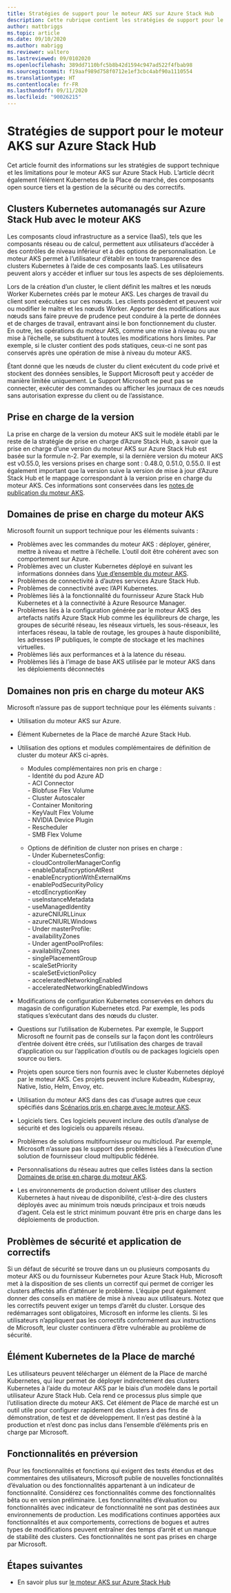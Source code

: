 ```yaml
---
title: Stratégies de support pour le moteur AKS sur Azure Stack Hub
description: Cette rubrique contient les stratégies de support pour le moteur AKS sur Azure Stack Hub.
author: mattbriggs
ms.topic: article
ms.date: 09/10/2020
ms.author: mabrigg
ms.reviewer: waltero
ms.lastreviewed: 09/0102020
ms.openlocfilehash: 389dd7110bfc5b8b42d1594c947ad522f4fbab98
ms.sourcegitcommit: f19aaf989d758f0712e1ef3cbc4abf90a1110554
ms.translationtype: HT
ms.contentlocale: fr-FR
ms.lasthandoff: 09/11/2020
ms.locfileid: "90026215"
---
```

# <a name="support-policies-for-aks-engine-on-azure-stack-hub"></a>Stratégies de support pour le moteur AKS sur Azure Stack Hub

Cet article fournit des informations sur les stratégies de support technique et les limitations pour le moteur AKS sur Azure Stack Hub. L’article décrit également l’élément Kubernetes de la Place de marché, des composants open source tiers et la gestion de la sécurité ou des correctifs. 

## <a name="self-managed-kubernetes-clusters-on-azure-stack-hub-with-aks-engine"></a>Clusters Kubernetes automanagés sur Azure Stack Hub avec le moteur AKS

Les composants cloud infrastructure as a service (IaaS), tels que les composants réseau ou de calcul, permettent aux utilisateurs d’accéder à des contrôles de niveau inférieur et à des options de personnalisation. Le moteur AKS permet à l’utilisateur d’établir en toute transparence des clusters Kubernetes à l’aide de ces composants IaaS. Les utilisateurs peuvent alors y accéder et influer sur tous les aspects de ses déploiements.

Lors de la création d’un cluster, le client définit les maîtres et les nœuds Worker Kubernetes créés par le moteur AKS. Les charges de travail du client sont exécutées sur ces nœuds. Les clients possèdent et peuvent voir ou modifier le maître et les nœuds Worker. Apporter des modifications aux nœuds sans faire preuve de prudence peut conduire à la perte de données et de charges de travail, entravant ainsi le bon fonctionnement du cluster. En outre, les opérations du moteur AKS, comme une mise à niveau ou une mise à l’échelle, se substituent à toutes les modifications hors limites. Par exemple, si le cluster contient des pods statiques, ceux-ci ne sont pas conservés après une opération de mise à niveau du moteur AKS.

Étant donné que les nœuds de cluster du client exécutent du code privé et stockent des données sensibles, le Support Microsoft peut y accéder de manière limitée uniquement. Le Support Microsoft ne peut pas se connecter, exécuter des commandes ou afficher les journaux de ces nœuds sans autorisation expresse du client ou de l’assistance.

## <a name="version-support"></a>Prise en charge de la version

La prise en charge de la version du moteur AKS suit le modèle établi par le reste de la stratégie de prise en charge d’Azure Stack Hub, à savoir que la prise en charge d’une version du moteur AKS sur Azure Stack Hub est basée sur la formule n-2. Par exemple, si la dernière version du moteur AKS est v0.55.0, les versions prises en charge sont : 0.48.0, 0.51.0, 0.55.0. Il est également important que la version suive la version de mise à jour d’Azure Stack Hub et le mappage correspondant à la version prise en charge du moteur AKS. Ces informations sont conservées dans les [notes de publication du moteur AKS](kubernetes-aks-engine-release-notes.md#aks-engine-and-azure-stack-version-mapping).

## <a name="aks-engine-supported-areas"></a>Domaines de prise en charge du moteur AKS

Microsoft fournit un support technique pour les éléments suivants :

-  Problèmes avec les commandes du moteur AKS : déployer, générer, mettre à niveau et mettre à l’échelle. L’outil doit être cohérent avec son comportement sur Azure.
-  Problèmes avec un cluster Kubernetes déployé en suivant les informations données dans [Vue d’ensemble du moteur AKS](azure-stack-kubernetes-aks-engine-overview.md).
-  Problèmes de connectivité à d’autres services Azure Stack Hub. 
-  Problèmes de connectivité avec l’API Kubernetes.
-  Problèmes liés à la fonctionnalité du fournisseur Azure Stack Hub Kubernetes et à la connectivité à Azure Resource Manager.
-  Problèmes liés à la configuration générée par le moteur AKS des artefacts natifs Azure Stack Hub comme les équilibreurs de charge, les groupes de sécurité réseau, les réseaux virtuels, les sous-réseaux, les interfaces réseau, la table de routage, les groupes à haute disponibilité, les adresses IP publiques, le compte de stockage et les machines virtuelles. 
-  Problèmes liés aux performances et à la latence du réseau.
-  Problèmes liés à l’image de base AKS utilisée par le moteur AKS dans les déploiements déconnectés 

## <a name="aks-engine-areas-not-supported"></a>Domaines non pris en charge du moteur AKS

Microsoft n’assure pas de support technique pour les éléments suivants :

-  Utilisation du moteur AKS sur Azure.
-  Élément Kubernetes de la Place de marché Azure Stack Hub.
-  Utilisation des options et modules complémentaires de définition de cluster du moteur AKS ci-après.
    -  Modules complémentaires non pris en charge :  
            - Identité du pod Azure AD  
            -  ACI Connector  
            -  Blobfuse Flex Volume  
            -  Cluster Autoscaler  
            -  Container Monitoring  
            -  KeyVault Flex Volume  
            -  NVIDIA Device Plugin  
            -  Rescheduler  
            -  SMB Flex Volume  
        
    -  Options de définition de cluster non prises en charge :  
            -  Under KubernetesConfig:  
                    -  cloudControllerManagerConfig  
                    -  enableDataEncryptionAtRest  
                    -  enableEncryptionWithExternalKms  
                    -  enablePodSecurityPolicy  
                    -  etcdEncryptionKey  
                    -  useInstanceMetadata  
                    -  useManagedIdentity  
                    -  azureCNIURLLinux  
                    -  azureCNIURLWindows  
            -  Under masterProfile:  
                    -  availabilityZones  
            -  Under agentPoolProfiles:  
                    -  availabilityZones  
                    -  singlePlacementGroup  
                    -  scaleSetPriority  
                    -  scaleSetEvictionPolicy  
                    -  acceleratedNetworkingEnabled  
                    -  acceleratedNetworkingEnabledWindows

-  Modifications de configuration Kubernetes conservées en dehors du magasin de configuration Kubernetes etcd. Par exemple, les pods statiques s’exécutant dans des nœuds du cluster.
-  Questions sur l’utilisation de Kubernetes. Par exemple, le Support Microsoft ne fournit pas de conseils sur la façon dont les contrôleurs d’entrée doivent être créés, sur l’utilisation des charges de travail d’application ou sur l’application d’outils ou de packages logiciels open source ou tiers.
-  Projets open source tiers non fournis avec le cluster Kubernetes déployé par le moteur AKS. Ces projets peuvent inclure Kubeadm, Kubespray, Native, Istio, Helm, Envoy, etc.
-  Utilisation du moteur AKS dans des cas d’usage autres que ceux spécifiés dans [Scénarios pris en charge avec le moteur AKS](azure-stack-kubernetes-aks-engine-overview.md#supported-scenarios-with-the-aks-engine).
-  Logiciels tiers. Ces logiciels peuvent inclure des outils d’analyse de sécurité et des logiciels ou appareils réseau.
-  Problèmes de solutions multifournisseur ou multicloud. Par exemple, Microsoft n’assure pas le support des problèmes liés à l’exécution d’une solution de fournisseur cloud multipublic fédérée.
-  Personnalisations du réseau autres que celles listées dans la section [Domaines de prise en charge du moteur AKS](#aks-engine-supported-areas).
-  Les environnements de production doivent utiliser des clusters Kubernetes à haut niveau de disponibilité, c’est-à-dire des clusters déployés avec au minimum trois nœuds principaux et trois nœuds d’agent. Cela est le strict minimum pouvant être pris en charge dans les déploiements de production.

##  <a name="security-issues-and-patching"></a>Problèmes de sécurité et application de correctifs

Si un défaut de sécurité se trouve dans un ou plusieurs composants du moteur AKS ou du fournisseur Kubernetes pour Azure Stack Hub, Microsoft met à la disposition de ses clients un correctif qui permet de corriger les clusters affectés afin d’atténuer le problème. L’équipe peut également donner des conseils en matière de mise à niveau aux utilisateurs. Notez que les correctifs peuvent exiger un temps d’arrêt du cluster. Lorsque des redémarrages sont obligatoires, Microsoft en informe les clients. Si les utilisateurs n’appliquent pas les correctifs conformément aux instructions de Microsoft, leur cluster continuera d’être vulnérable au problème de sécurité.

## <a name="kubernetes-marketplace-item"></a>Élément Kubernetes de la Place de marché

Les utilisateurs peuvent télécharger un élément de la Place de marché Kubernetes, qui leur permet de déployer indirectement des clusters Kubernetes à l’aide du moteur AKS par le biais d’un modèle dans le portail utilisateur Azure Stack Hub. Cela rend ce processus plus simple que l’utilisation directe du moteur AKS. Cet élément de Place de marché est un outil utile pour configurer rapidement des clusters à des fins de démonstration, de test et de développement. Il n’est pas destiné à la production et n’est donc pas inclus dans l’ensemble d’éléments pris en charge par Microsoft.

## <a name="preview-features"></a>Fonctionnalités en préversion

Pour les fonctionnalités et fonctions qui exigent des tests étendus et des commentaires des utilisateurs, Microsoft publie de nouvelles fonctionnalités d’évaluation ou des fonctionnalités appartenant à un indicateur de fonctionnalité. Considérez ces fonctionnalités comme des fonctionnalités bêta ou en version préliminaire. Les fonctionnalités d’évaluation ou fonctionnalités avec indicateur de fonctionnalité ne sont pas destinées aux environnements de production. Les modifications continues apportées aux fonctionnalités et aux comportements, corrections de bogues et autres types de modifications peuvent entraîner des temps d’arrêt et un manque de stabilité des clusters. Ces fonctionnalités ne sont pas prises en charge par Microsoft.

## <a name="next-steps"></a>Étapes suivantes

- En savoir plus sur [le moteur AKS sur Azure Stack Hub](azure-stack-kubernetes-aks-engine-overview.md)